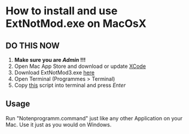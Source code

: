 # How to install and use ExtNotMod.exe on MacOsX

## DO THIS NOW
1. **Make sure you are _Admin_ !!!**
1. Open Mac App Store and download or update [XCode](https://itunes.apple.com/de/app/xcode/id497799835?mt=12)
1. Download ExtNotMod3.exe [here](https://www.svws.nrw.de/fileadmin/user_upload/Module/ExtNotMod3.exe)
1. Open Terminal (Programmes > Terminal)
1. Copy [this](https://github.com/noahbiederbeck/extnotmod3formac/blob/master/script.command) script into terminal and press *Enter*

## Usage
Run "Notenprogramm.command" just like any other Application on your Mac. Use it just as you would on Windows.
